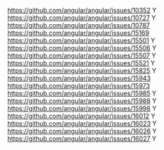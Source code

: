 https://github.com/angular/angular/issues/10352  Y
https://github.com/angular/angular/issues/10727  Y
https://github.com/angular/angular/issues/10787
https://github.com/angular/angular/issues/15169
https://github.com/angular/angular/issues/15501  Y
https://github.com/angular/angular/issues/15506  Y
https://github.com/angular/angular/issues/15507  Y
https://github.com/angular/angular/issues/15521  Y
https://github.com/angular/angular/issues/15825  Y
https://github.com/angular/angular/issues/15943
https://github.com/angular/angular/issues/15973
https://github.com/angular/angular/issues/15985  Y
https://github.com/angular/angular/issues/15988  Y
https://github.com/angular/angular/issues/15998  Y
https://github.com/angular/angular/issues/16012  Y
https://github.com/angular/angular/issues/16023  Y
https://github.com/angular/angular/issues/16026  Y
https://github.com/angular/angular/issues/16027  Y
